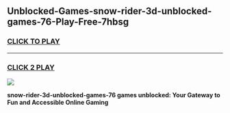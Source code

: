 
## Unblocked-Games-snow-rider-3d-unblocked-games-76-Play-Free-7hbsg
<h3>
<a href="https://premium76.site?title=snow-rider-3d-unblocked-games-76&ref=18A1">CLICK TO PLAY</a></h3>
<hr>

<h3>
<a href="https://premium76.site?title=snow-rider-3d-unblocked-games-76&ref=18A1">CLICK 2 PLAY</a>
  
</h3>

<a href="https://premium76.site?title=snow-rider-3d-unblocked-games-76&ref=18A1"><img src="https://clearcache.store/games.png"></a>


**snow-rider-3d-unblocked-games-76 games unblocked: Your Gateway to Fun and Accessible Online Gaming**
